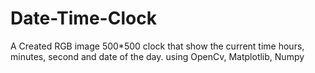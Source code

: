 # Date-Time-Clock
A Created RGB image 500*500 clock that show the current time hours, minutes, second and date of the day. using OpenCv, Matplotlib, Numpy
